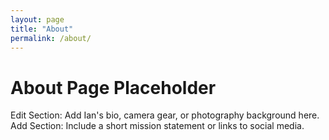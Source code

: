 ```yaml
---
layout: page
title: "About"
permalink: /about/
---
```


# About Page Placeholder

Edit Section: Add Ian's bio, camera gear, or photography background here.
Add Section: Include a short mission statement or links to social media.